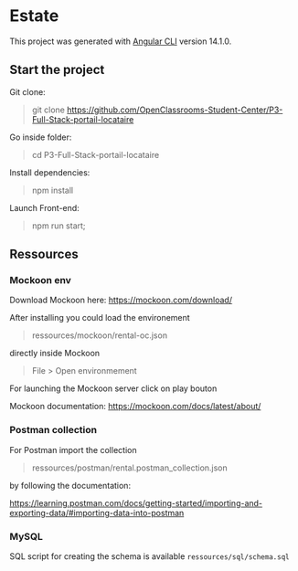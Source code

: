 # Estate

This project was generated with [Angular CLI](https://github.com/angular/angular-cli) version 14.1.0.

## Start the project

Git clone:

> git clone https://github.com/OpenClassrooms-Student-Center/P3-Full-Stack-portail-locataire

Go inside folder:

> cd P3-Full-Stack-portail-locataire

Install dependencies:

> npm install

Launch Front-end:

> npm run start;


## Ressources

### Mockoon env

Download Mockoon here: https://mockoon.com/download/

After installing you could load the environement

> ressources/mockoon/rental-oc.json

directly inside Mockoon 

> File > Open environmement

For launching the Mockoon server click on play bouton

Mockoon documentation: https://mockoon.com/docs/latest/about/

### Postman collection

For Postman import the collection

> ressources/postman/rental.postman_collection.json 

by following the documentation: 

https://learning.postman.com/docs/getting-started/importing-and-exporting-data/#importing-data-into-postman


### MySQL

SQL script for creating the schema is available `ressources/sql/schema.sql`
